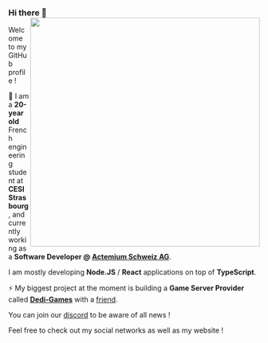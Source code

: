 ### Hi there 👋 <img align='right' src="https://github-readme-stats.vercel.app/api?username=leafgard&count_private=true&show_icons=true&include_all_commits=true&hide_rank=false" width=460>

Welcome to my GitHub profile !

🔭 I am a **20-year old** French engineering student at **CESI Strasbourg**, and currently working as a **Software Developer @ [Actemium Schweiz AG](https://www.actemium.ch/fr/)**.

I am mostly developing **Node.JS** / **React** applications on top of **TypeScript**.

⚡ My biggest project at the moment is building a **Game Server Provider** called **[Dedi-Games](https://dedi-games.com/)** with a [friend](https://github.com/Madriax).

You can join our [discord](https://discord.gg/h9FNb3h) to be aware of all news !

Feel free to check out my social networks as well as my website !
